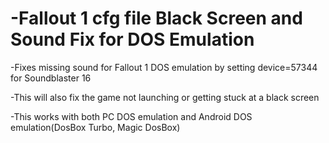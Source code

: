 # -Fallout 1 cfg file Black Screen and Sound Fix for DOS Emulation 
-Fixes missing sound for Fallout 1 DOS emulation by setting device=57344 for Soundblaster 16

-This will also fix the game not launching or getting stuck at a black screen

-This works with both PC DOS emulation and Android DOS emulation(DosBox Turbo, Magic DosBox)

